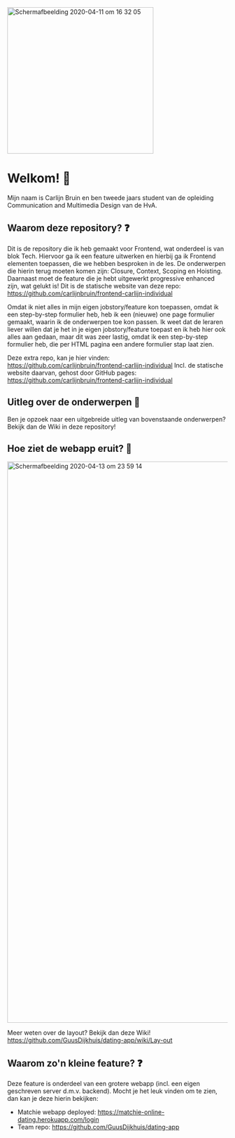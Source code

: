 <img width="334" alt="Schermafbeelding 2020-04-11 om 16 32 05" src="https://user-images.githubusercontent.com/59669604/79046567-0ac29000-7c12-11ea-9d2d-f5a44a348ca5.png">

# Welkom! :wave:

Mijn naam is Carlijn Bruin en ben tweede jaars student van de opleiding Communication and Multimedia Design van de HvA.

## Waarom deze repository? :question:

Dit is de repository die ik heb gemaakt voor Frontend, wat onderdeel is van blok Tech. Hiervoor ga ik een feature uitwerken en hierbij ga ik Frontend elementen toepassen, die we hebben besproken in de les.
De onderwerpen die hierin terug moeten komen zijn: Closure, Context, Scoping en Hoisting. Daarnaast moet de feature die je hebt uitgewerkt progressive enhanced zijn, wat gelukt is! Dit is de statische website van deze repo:  https://github.com/carlijnbruin/frontend-carlijn-individual

Omdat ik niet alles in mijn eigen jobstory/feature kon toepassen, omdat ik een step-by-step formulier heb, heb ik een (nieuwe) one page formulier gemaakt, waarin ik de onderwerpen toe kon passen.
Ik weet dat de leraren liever willen dat je het in je eigen jobstory/feature toepast en ik heb hier ook alles aan gedaan, maar dit was zeer lastig, omdat ik een step-by-step formulier heb, die per HTML pagina een andere formulier stap laat zien. 

Deze extra repo, kan je hier vinden: https://github.com/carlijnbruin/frontend-carlijn-individual
Incl. de statische website daarvan, gehost door GitHub pages: https://github.com/carlijnbruin/frontend-carlijn-individual

## Uitleg over de onderwerpen :eyes:

Ben je opzoek naar een uitgebreide uitleg van bovenstaande onderwerpen? Bekijk dan de Wiki in deze repository!


## Hoe ziet de webapp eruit? :lips:

<img width="1280" alt="Schermafbeelding 2020-04-13 om 23 59 14" src="https://user-images.githubusercontent.com/59669604/79165149-cd612c80-7de2-11ea-9f75-39bcd86272aa.png">

Meer weten over de layout? Bekijk dan deze Wiki! https://github.com/GuusDijkhuis/dating-app/wiki/Lay-out

## Waarom zo'n kleine feature? :question:

Deze feature is onderdeel van een grotere webapp (incl. een eigen geschreven server d.m.v. backend). Mocht je het leuk vinden om te zien, dan kan je deze hierin bekijken:
* Matchie webapp deployed: https://matchie-online-dating.herokuapp.com/login
* Team repo: https://github.com/GuusDijkhuis/dating-app
